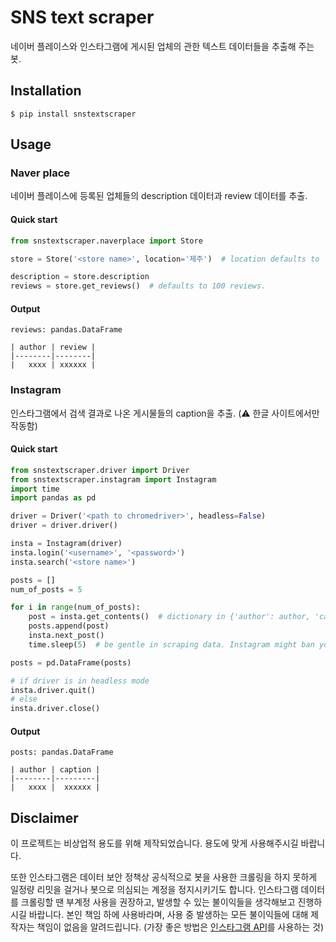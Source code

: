 # SNS text scraper

네이버 플레이스와 인스타그램에 게시된 업체의 관한 텍스트 데이터들을 추출해 주는 봇.

## Installation

```shell
$ pip install snstextscraper
```

## Usage

### Naver place

네이버 플레이스에 등록된 업체들의 description 데이터과 review 데이터를 추출.

#### Quick start

```python
from snstextscraper.naverplace import Store

store = Store('<store name>', location='제주')  # location defaults to '서울'

description = store.description
reviews = store.get_reviews()  # defaults to 100 reviews.
```

#### Output

```
reviews: pandas.DataFrame

| author | review |
|--------|--------|
|   xxxx | xxxxxx |
```

### Instagram

인스타그램에서 검색 결과로 나온 게시물들의 caption을 추출. (⚠️ 한글 사이트에서만 작동함)

#### Quick start

```python
from snstextscraper.driver import Driver
from snstextscraper.instagram import Instagram
import time
import pandas as pd

driver = Driver('<path to chromedriver>', headless=False)
driver = driver.driver()

insta = Instagram(driver)
insta.login('<username>', '<password>')
insta.search('<store name>')

posts = []
num_of_posts = 5

for i in range(num_of_posts):
    post = insta.get_contents()  # dictionary in {'author': author, 'caption': caption}
    posts.append(post)
    insta.next_post()
    time.sleep(5)  # be gentle in scraping data. Instagram might ban your account.

posts = pd.DataFrame(posts)

# if driver is in headless mode
insta.driver.quit()
# else
insta.driver.close()
```

#### Output

```
posts: pandas.DataFrame

| author | caption |
|--------|---------|
|   xxxx |  xxxxxx |
```

## Disclaimer

이 프로젝트는 비상업적 용도를 위해 제작되었습니다. 용도에 맞게 사용해주시길 바랍니다.

또한 인스타그램은 데이터 보안 정책상 공식적으로 봇을 사용한 크롤링을 하지 못하게 일정량 리밋을 걸거나 봇으로 의심되는 계정을 정지시키기도 합니다. 인스타그램 데이터를 크롤링할 땐 부계정 사용을 권장하고, 발생할 수 있는 불이익들을 생각해보고 진행하시길 바랍니다. 본인 책임 하에 사용바라며, 사용 중 발생하는 모든 불이익들에 대해 제작자는 책임이 없음을 알려드립니다. (가장 좋은 방법은 [인스타그램 API](https://developers.facebook.com/docs/instagram)를 사용하는 것)
